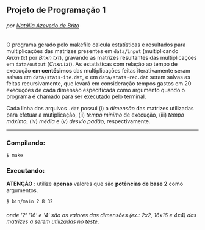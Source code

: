 ## Projeto de Programação 1
###### por [Natália Azevedo de Brito](https://github.com/bnatalha)

O programa gerado pelo makefile calcula estatísticas e resultados para multiplicações das matrizes presentes em `data/input` (multiplicando _Anxn.txt_ por _Bnxn.txt_), gravando as matrizes resultantes das multiplicações em `data/output` (_Cnxn.txt_). As estatísticas com relação ao tempo de execução __em centésimos__ das multiplicações feitas iterativamente seram salvas em `data/stats-ite.dat`, e em `data/stats-rec.dat` seram salvas as feitas recursivamente, que levará em consideração tempos gastos em 20 execuções de cada dimensão especificada como argumento quando o programa é chamado para ser executado pelo terminal.

Cada linha dos arquivos `.dat` possui (i) a _dimensão_ das matrizes utilizadas para efetuar a mutiplicação, (ii) _tempo mínimo_ de execução, (iii) _tempo máximo_, (iv) _média_ e (v) _desvio padão_, respectivamente.

---

### Compilando:

`$ make`

### Executando:

__ATENÇÃO__ : utilize __apenas__ valores que são __potências de base 2__ como argumentos.

`$ bin/main 2 8 32`
###### onde '2' '16' e '4' são os valores das dimensões (ex.: 2x2, 16x16 e 4x4) das matrizes a serem utilizadas no teste.
